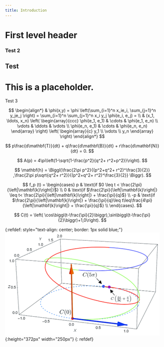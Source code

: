 ```yaml
---
title: Introduction
---
```



<script type="text/javascript" async
  src="https://cdnjs.cloudflare.com/ajax/libs/mathjax/2.7.5/MathJax.js?config=TeX-MML-AM_CHTML">
</script>


First level header
==================



### Test 2

## Test

# This is a placeholder.

Test 3

$$
\begin{align*}
  & \phi(x,y) = \phi \left(\sum_{i=1}^n x_ie_i, \sum_{j=1}^n y_je_j \right)
  = \sum_{i=1}^n \sum_{j=1}^n x_i y_j \phi(e_i, e_j) = \\
  & (x_1, \ldots, x_n) \left( \begin{array}{ccc}
      \phi(e_1, e_1) & \cdots & \phi(e_1, e_n) \\
      \vdots & \ddots & \vdots \\
      \phi(e_n, e_1) & \cdots & \phi(e_n, e_n)
    \end{array} \right)
  \left( \begin{array}{c}
      y_1 \\
      \vdots \\
      y_n
    \end{array} \right)
\end{align*}
$$

$$
p\frac{d\mathbf{T}}{dt}  + q\frac{d\mathbf{B}}{dt} +  r\frac{d\mathbf{N}}{dt} = 0.
$$

$$
A(p) = 4\pi\left(1-\sqrt{1-\frac{p^2}{q^2+ r^2+p^2}}\right).
$$

$$
\mathbf{h} = \Biggl(\frac{2\pi p^2}{(p^2+q^2+ r^2)^\frac{3}{2}} ,\frac{2\pi p\sqrt{q^2+ r^2}}{(p^2+q^2+ r^2)^\frac{3}{2}} \Biggr).
$$

$$
  f_p (t) =
  \begin{cases}
                                   p & \text{if $0 \leq t < \frac{2\pi}{\left|\mathbf{k}\right|}$} \\
                                   0 & \text{if $\frac{2\pi}{\left|\mathbf{k}\right|} \leq  t< \frac{2\pi}{\left|\mathbf{k}\right|} +  \frac{\pi}{q}$} \\
                                    -p & \text{if $\frac{2\pi}{\left|\mathbf{k}\right|}  +  \frac{\pi}{q}\leq  t\leq\frac{4\pi}{\left|\mathbf{k}\right|} +  \frac{\pi}{q}$} \\
  \end{cases}.
$$

$$
C(t) = \left( \cos\biggl(t-\frac{\pi}{2}\biggr),\sin\biggl(t-\frac{\pi}{2}\biggr)+1,0\right).
$$

{:refdef: style="text-align: center; border: 1px solid blue;"}
![](diagramcont.jpg){:height="372px" width="250px"}
{: refdef}
